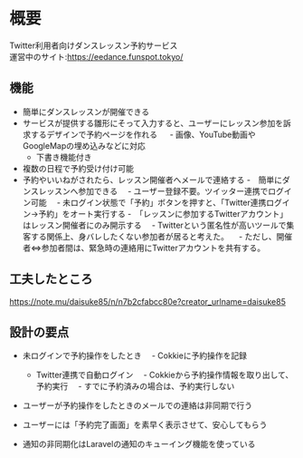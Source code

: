 # 概要
Twitter利用者向けダンスレッスン予約サービス<br/>
運営中のサイト:https://eedance.funspot.tokyo/

## 機能
- 簡単にダンスレッスンが開催できる
 - サービスが提供する雛形にそって入力すると、ユーザーにレッスン参加を訴求するデザインで予約ページを作れる
　 - 画像、YouTube動画やGoogleMapの埋め込みなどに対応
   - 下書き機能付き
 - 複数の日程で予約受け付け可能
 - 予約やいいねがされたら、レッスン開催者へメールで連絡する 
-　簡単にダンスレッスンへ参加できる
　- ユーザー登録不要。ツイッター連携でログイン可能
　- 未ログイン状態で「予約」ボタンを押すと、「Twitter連携ログイン→予約」をオート実行する
  -　「レッスンに参加するTwitterアカウント」はレッスン開催者にのみ開示する
  　- Twitterという匿名性が高いツールで集客する関係上、身バレしたくない参加者が居ると考えた。
  　- ただし、開催者⇔参加者間は、緊急時の連絡用にTwitterアカウントを共有する。

## 工夫したところ
https://note.mu/daisuke85/n/n7b2cfabcc80e?creator_urlname=daisuke85

## 設計の要点
- 未ログインで予約操作をしたとき
　- Cokkieに予約操作を記録
  - Twitter連携で自動ログイン
　- Cokkieから予約操作情報を取り出して、予約実行
 　- すでに予約済みの場合は、予約実行しない
 
- ユーザーが予約操作をしたときのメールでの連絡は非同期で行う
 - ユーザーには「予約完了画面」を素早く表示させて、安心してもらう
 - 通知の非同期化はLaravelの通知のキューイング機能を使っている
 
 

